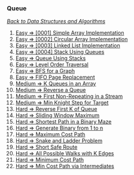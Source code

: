 ### Queue

[_Back to Data Structures and Algorithms_](../readme.md)

1. [Easy => [0001] Simple Array Implementation](problems/0001-queue-simple-array-implementation.md)
2. [Easy => [0002] Circular Array Implementation](problems/0002-queue-circular-array-implementation.md)
3. [Easy => [0003] Linked List Implementation](problems/0003-queue-linked-list-implementation.md)
4. [Easy => [0004] Stack Using Queues](problems/0004-stack-using-queues.md)
5. [Easy => Queue Using Stacks]()
6. [Easy => Level Order Traversal]()
7. [Easy => BFS for a Graph]()
8. [Easy => FIFO Page Replacement]()
9. [Medium => K Queues in an Array]()
10. [Medium => Reverse a Queue]()
11. [Medium => First Non-Repeating in a Stream]()
12. [Medium => Min Knight Step for Target]()
13. [Hard => Reverse First K of Queue]()
14. [Hard => Sliding Window Maximum]()
15. [Hard => Shortest Path in a Binary Maze]()
16. [Hard => Generate Binary from 1 to n]()
17. [Hard => Maximum Cost Path]()
18. [Hard => Snake and Ladder Problem]()
19. [Hard => Short Safe Route]()
20. [Hard => All Possible Walks with K Edges]()
21. [Hard => Minimum Cost Path]()
22. [Hard => Min Cost Path via Intermediates]()
